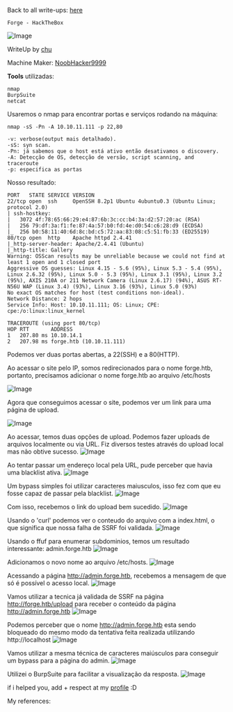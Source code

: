 <html>
 <body>
  <script src="https://www.hackthebox.eu/badge/148108"></script>
 </body>
 </html>


Back to all write-ups: [here](https://repo4chu.github.io/hackthebox/)

~~~~~~~~~~~~~~~~~~~~~~~~~~~~~~~~~
Forge - HackTheBox
~~~~~~~~~~~~~~~~~~~~~~~~~~~~~~~~~
![Image](https://i.imgur.com/uxucbR3.png)

WriteUp by [chu](https://app.hackthebox.eu/profile/148108/)

Machine Maker: [NoobHacker9999](https://www.hackthebox.eu/home/users/profile/393721)

**Tools** utilizadas:
~~~~~~~~~~~~~~~~~~~~~~~~~~~~~~~~~
nmap
BurpSuite
netcat
~~~~~~~~~~~~~~~~~~~~~~~~~~~~~~~~~

Usaremos o nmap para encontrar portas e serviços rodando na máquina:

~~~~~~~~~~~~~~~~~~~~~~~~~~~~~~~~~
nmap -sS -Pn -A 10.10.11.111 -p 22,80

-v: verbose(output mais detalhado).
-sS: syn scan.
-Pn: já sabemos que o host está ativo então desativamos o discovery.
-A: Detecção de OS, detecção de versão, script scanning, and traceroute
-p: especifica as portas
~~~~~~~~~~~~~~~~~~~~~~~~~~~~~~~~~

Nosso resultado:
~~~~~~~~~~~~~~~~~~~~~~~~~~~~~~~~~
PORT   STATE SERVICE VERSION
22/tcp open  ssh     OpenSSH 8.2p1 Ubuntu 4ubuntu0.3 (Ubuntu Linux; protocol 2.0)
| ssh-hostkey: 
|   3072 4f:78:65:66:29:e4:87:6b:3c:cc:b4:3a:d2:57:20:ac (RSA)
|   256 79:df:3a:f1:fe:87:4a:57:b0:fd:4e:d0:54:c6:28:d9 (ECDSA)
|_  256 b0:58:11:40:6d:8c:bd:c5:72:aa:83:08:c5:51:fb:33 (ED25519)
80/tcp open  http    Apache httpd 2.4.41
|_http-server-header: Apache/2.4.41 (Ubuntu)
|_http-title: Gallery
Warning: OSScan results may be unreliable because we could not find at least 1 open and 1 closed port
Aggressive OS guesses: Linux 4.15 - 5.6 (95%), Linux 5.3 - 5.4 (95%), Linux 2.6.32 (95%), Linux 5.0 - 5.3 (95%), Linux 3.1 (95%), Linux 3.2 (95%), AXIS 210A or 211 Network Camera (Linux 2.6.17) (94%), ASUS RT-N56U WAP (Linux 3.4) (93%), Linux 3.16 (93%), Linux 5.0 (93%)
No exact OS matches for host (test conditions non-ideal).
Network Distance: 2 hops
Service Info: Host: 10.10.11.111; OS: Linux; CPE: cpe:/o:linux:linux_kernel

TRACEROUTE (using port 80/tcp)
HOP RTT       ADDRESS
1   207.80 ms 10.10.14.1
2   207.98 ms forge.htb (10.10.11.111)
~~~~~~~~~~~~~~~~~~~~~~~~~~~~~~~~~

Podemos ver duas portas abertas, a 22(SSH) e a 80(HTTP).

Ao acessar o site pelo IP, somos redirecionados para o nome forge.htb, portanto, precisamos adicionar o nome forge.htb ao arquivo /etc/hosts

![Image](https://i.imgur.com/dPg1ZuS.png)


Agora que conseguimos acessar o site, podemos ver um link para uma página de upload.

![Image](https://i.imgur.com/AhOgfBm.png)

Ao acessar, temos duas opções de upload. Podemos fazer uploads de arquivos localmente ou via URL. Fiz diversos testes através do upload local mas não obtive sucesso.
![Image](https://i.imgur.com/TNrrX9G.png)

Ao tentar passar um endereço local pela URL, pude perceber que havia uma blacklist ativa.
![Image](https://i.imgur.com/Kf2xuEE.png)

Um bypass simples foi utilizar caracteres maiusculos, isso fez com que eu fosse capaz de passar pela blacklist.
![Image](https://i.imgur.com/8vHOo8n.png)

Com isso, recebemos o link do upload bem sucedido.
![Image](https://i.imgur.com/e17q2ik.png)

Usando o 'curl' podemos ver o conteudo do arquivo com a index.html, o que significa que nossa falha de SSRF foi validada.
![Image](https://i.imgur.com/cN0y3sm.png)

Usando o ffuf para enumerar subdominios, temos um resultado interessante: admin.forge.htb
![Image](https://i.imgur.com/o0XkqUU.png)

Adicionamos o novo nome ao arquivo /etc/hosts.
![Image](https://i.imgur.com/scTg9ay.png)

Acessando a página http://admin.forge.htb, recebemos a mensagem de que só é possível o acesso local.
![Image](https://i.imgur.com/az7HTPY.png)

Vamos utilizar a tecnica já validada de SSRF na página http://forge.htb/upload para receber o conteúdo da página http://admin.forge.htb 
![Image](https://i.imgur.com/Br3eofl.png)

Podemos perceber que o nome http://admin.forge.htb esta sendo bloqueado do mesmo modo da tentativa feita realizada utilizando http://localhost
![Image](https://i.imgur.com/U63kc2q.png)

Vamos utilizar a mesma técnica de caracteres maiúsculos para conseguir um bypass para a página do admin.
![Image](https://i.imgur.com/v8AVy1Z.png)

Utilizei o BurpSuite para facilitar a visualização da resposta.
![Image](https://i.imgur.com/DbgET3k.png)





if i helped you, add + respect at my [profile](https://app.hackthebox.eu/profile/148108) :D
<html>
 <body>
  <script src="https://www.hackthebox.eu/badge/148108"></script>
 </body>
 </html>


My references:
~~~~~~~~~~~~~~~~~~~~~~~~~~~~~~~~~

~~~~~~~~~~~~~~~~~~~~~~~~~~~~~~~~~
